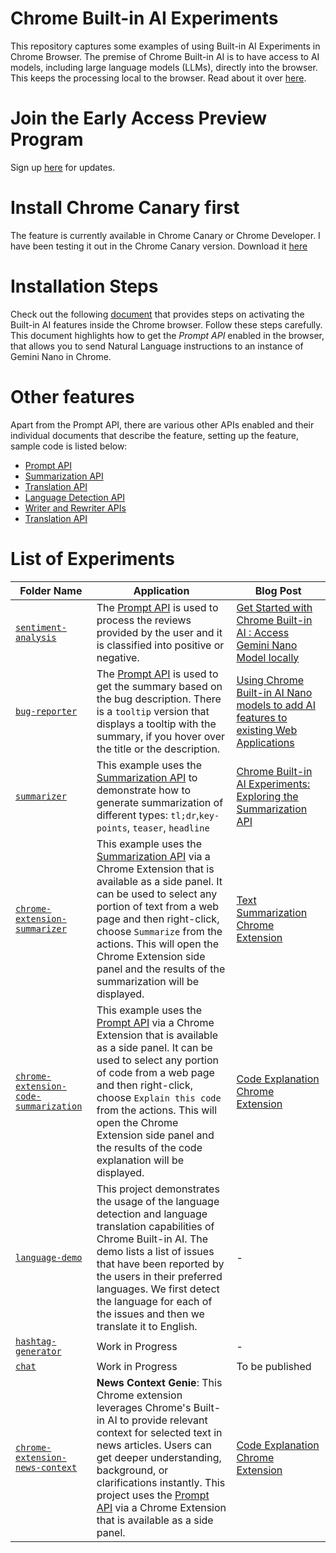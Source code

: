 # Chrome Built-in AI Experiments  
This repository captures some examples of using Built-in AI Experiments in Chrome Browser. The premise of Chrome Built-in AI is to have access to AI models, including large language models (LLMs), directly into the browser. This keeps the processing local to the browser. Read about it over [here](https://developer.chrome.com/docs/ai/built-in).

# Join the Early Access Preview Program  
Sign up [here](https://goo.gle/chrome-ai-dev-preview-join) for updates.

# Install Chrome Canary first  
The feature is currently available in Chrome Canary or Chrome Developer. I have been testing it out in the Chrome Canary version. Download it [here](https://www.google.com/intl/en_in/chrome/canary/)

# Installation Steps  
Check out the following [document](https://docs.google.com/document/d/1VG8HIyz361zGduWgNG7R_R8Xkv0OOJ8b5C9QKeCjU0c/edit?tab=t.0) that provides steps on activating the Built-in AI features inside the Chrome browser. Follow these steps carefully. This document highlights how to get the *Prompt API* enabled in the browser, that allows you to send Natural Language instructions to an instance of Gemini Nano in Chrome.

# Other features  
Apart from the Prompt API, there are various other APIs enabled and their individual documents that describe the feature, setting up the feature, sample code is listed below:  
- [Prompt API](https://developer.chrome.com/docs/ai/built-in-apis#prompt_api)  
- [Summarization API](https://docs.google.com/document/d/1Bvd6cU9VIEb7kHTAOCtmmHNAYlIZdeNmV7Oy-2CtimA/edit?tab=t.0)  
- [Translation API](https://docs.google.com/document/d/1bzpeKk4k26KfjtR-_d9OuXLMpJdRMiLZAOVNMuFIejk/edit?tab=t.0)  
- [Language Detection API](https://docs.google.com/document/d/1lY40hdaWizzImXaI2iCGto9sOY6s25BcDJDYQvxpvk4/edit)  
- [Writer and Rewriter APIs](https://docs.google.com/document/d/1WZlAvfrIWDwzQXdqIcCOTcrWLGGgmoesN1VGFbKU_D4/edit?usp=sharing)  
- [Translation API](https://docs.google.com/document/d/1bzpeKk4k26KfjtR-_d9OuXLMpJdRMiLZAOVNMuFIejk/edit)

# List of Experiments  

| Folder Name    | Application  | Blog Post  |
| -------------- | ------------ | ---------- |
| [`sentiment-analysis`](sentiment-analysis) | The [Prompt API](https://developer.chrome.com/docs/ai/built-in-apis#prompt_api) is used to process the reviews provided by the user and it is classified into positive or negative.| [Get Started with Chrome Built-in AI : Access Gemini Nano Model locally](https://bit.ly/3YcMsUO) |
| [`bug-reporter`](bug-reporter) |The [Prompt API](https://developer.chrome.com/docs/ai/built-in-apis#prompt_api) is used to get the summary based on the bug description. There is a `tooltip` version that displays a tooltip with the summary, if you hover over the title or the description.| [Using Chrome Built-in AI Nano models to add AI features to existing Web Applications](https://bit.ly/3NTXfyF) |
| [`summarizer`](summarizer) | This example uses the [Summarization API](https://docs.google.com/document/d/1Bvd6cU9VIEb7kHTAOCtmmHNAYlIZdeNmV7Oy-2CtimA/edit?tab=t.0) to demonstrate how to generate summarization of different types: `tl;dr`,`key-points`, `teaser`, `headline`| [Chrome Built-in AI Experiments: Exploring the Summarization API](https://bit.ly/3Yu8TFm) |
| [`chrome-extension-summarizer`](chrome-extension-summarizer) | This example uses the [Summarization API](https://docs.google.com/document/d/1Bvd6cU9VIEb7kHTAOCtmmHNAYlIZdeNmV7Oy-2CtimA/edit?tab=t.0) via a Chrome Extension that is available as a side panel. It can be used to select any portion of text from a web page and then right-click, choose `Summarize` from the actions. This will open the Chrome Extension side panel and the results of the summarization will be displayed. | [Text Summarization Chrome Extension](https://bit.ly/3CqVO8g) |
| [`chrome-extension-code-summarization`](chrome-extension-code-summarization) | This example uses the [Prompt API](https://developer.chrome.com/docs/ai/built-in-apis#prompt_api) via a Chrome Extension that is available as a side panel. It can be used to select any portion of code from a web page and then right-click, choose `Explain this code` from the actions. This will open the Chrome Extension side panel and the results of the code explanation will be displayed. | [Code Explanation Chrome Extension](https://bit.ly/3YGeNTS) |
| [`language-demo`](language-demo) | This project demonstrates the usage of the language detection and language translation capabilities of Chrome Built-in AI. The demo lists a list of issues that have been reported by the users in their preferred languages. We first detect the language for each of the issues and then we translate it to English.| - |
| [`hashtag-generator`](hashtag-generator) | Work in Progress| - |
| [`chat`](chat) | Work in Progress| To be published |
| [`chrome-extension-news-context`](chrome-extension-news-context) | **News Context Genie**: This Chrome extension leverages Chrome's Built-in AI to provide relevant context for selected text in news articles. Users can get deeper understanding, background, or clarifications instantly. This project uses the [Prompt API](https://developer.chrome.com/docs/ai/built-in-apis#prompt_api) via a Chrome Extension that is available as a side panel. | [Code Explanation Chrome Extension](https://bit.ly/3YGeNTS) |
